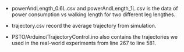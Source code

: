 * powerAndLength_0.6L.csv and powerAndLength_1L.csv is the data of power consumption vs walking length for two different leg lengthes.

* trajectory.csv record the average trajectory from simulation.

* PSTO/Arduino/TrajectoryControl.ino also contains the trajectories we used in the real-world experiments from line 267 to line 581.
